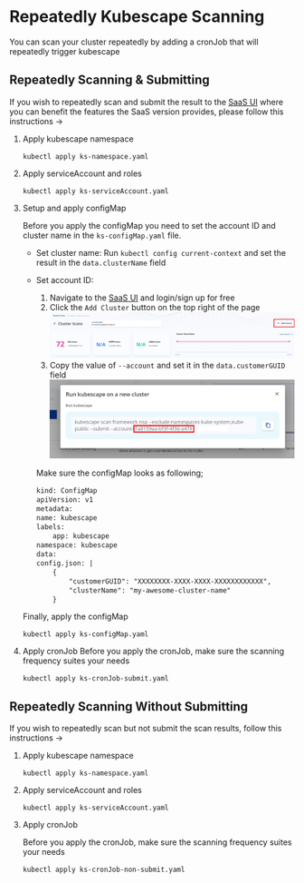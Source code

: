 # Repeatedly Kubescape Scanning

You can scan your cluster repeatedly by adding a cronJob that will repeatedly trigger kubescape

## Repeatedly Scanning & Submitting

If you wish to repeatedly scan and submit the result to the [SaaS UI](https://portal.armo.cloud/) where you can benefit the features the SaaS version provides, please follow this instructions ->

1. Apply kubescape namespace
    ```
    kubectl apply ks-namespace.yaml
    ```

2. Apply serviceAccount and roles
    ```
    kubectl apply ks-serviceAccount.yaml
    ```

3. Setup and apply configMap
   
    Before you apply the configMap you need to set the account ID and cluster name in the `ks-configMap.yaml` file.

    * Set cluster name:
        Run `kubectl config current-context` and set the result in the `data.clusterName` field
    * Set account ID:
        1. Navigate to the [SaaS UI](https://portal.armo.cloud/) and login/sign up for free 
        2. Click the `Add Cluster` button on the top right of the page 
            <img src="screenshots/add-cluster.png"  alt="add-cluster">
        3. Copy the value of `--account` and set it in the `data.customerGUID` field
            <img src="screenshots/account.png"  alt="account">

        Make sure the configMap looks as following;
        ```
        kind: ConfigMap 
        apiVersion: v1 
        metadata:
        name: kubescape 
        labels:
            app: kubescape
        namespace: kubescape
        data:
        config.json: |
            {
                "customerGUID": "XXXXXXXX-XXXX-XXXX-XXXXXXXXXXXX",
                "clusterName": "my-awesome-cluster-name"
            }
        ```

    Finally, apply the configMap
    ```
    kubectl apply ks-configMap.yaml
    ```

4. Apply cronJob
    Before you apply the cronJob, make sure the scanning frequency suites your needs

    ```
    kubectl apply ks-cronJob-submit.yaml
    ```

## Repeatedly Scanning Without Submitting

If you wish to repeatedly scan but not submit the scan results, follow this instructions ->

1. Apply kubescape namespace
    ```
    kubectl apply ks-namespace.yaml
    ```

2. Apply serviceAccount and roles
    ```
    kubectl apply ks-serviceAccount.yaml
    ```

3. Apply cronJob

    Before you apply the cronJob, make sure the scanning frequency suites your needs
    
    ```
    kubectl apply ks-cronJob-non-submit.yaml
    ```